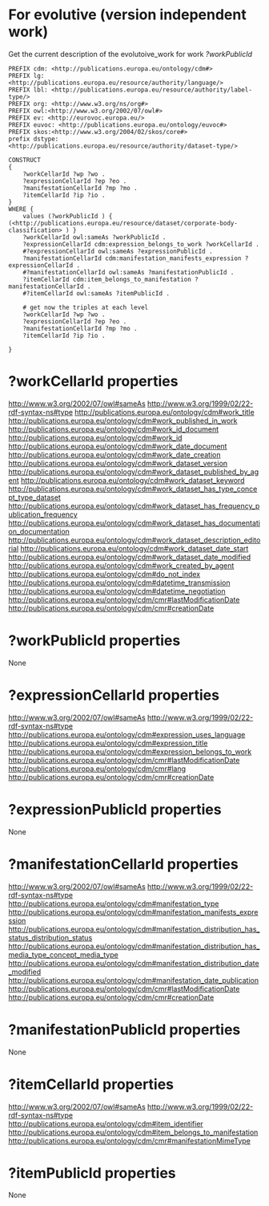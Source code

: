 

# For evolutive (version independent work)

Get the current description of the evolutoive_work for work _?workPublicId_  

```sparql
PREFIX cdm: <http://publications.europa.eu/ontology/cdm#>
PREFIX lg: <http://publications.europa.eu/resource/authority/language/>
PREFIX lbl: <http://publications.europa.eu/resource/authority/label-type/>
PREFIX org: <http://www.w3.org/ns/org#>
PREFIX owl:<http://www.w3.org/2002/07/owl#>
PREFIX ev: <http://eurovoc.europa.eu/>
PREFIX euvoc: <http://publications.europa.eu/ontology/euvoc#>
PREFIX skos:<http://www.w3.org/2004/02/skos/core#>
prefix dstype: <http://publications.europa.eu/resource/authority/dataset-type/>

CONSTRUCT
{
	?workCellarId ?wp ?wo .
	?expressionCellarId ?ep ?eo .
	?manifestationCellarId ?mp ?mo .
	?itemCellarId ?ip ?io .
}
WHERE {
    values (?workPublicId ) { (<http://publications.europa.eu/resource/dataset/corporate-body-classification> ) }
    ?workCellarId owl:sameAs ?workPublicId . 
    ?expressionCellarId cdm:expression_belongs_to_work ?workCellarId .
    #?expressionCellarId owl:sameAs ?expressionPublicId .
    ?manifestationCellarId cdm:manifestation_manifests_expression ?expressionCellarId .
    #?manifestationCellarId owl:sameAs ?manifestationPublicId .
    ?itemCellarId cdm:item_belongs_to_manifestation ?manifestationCellarId .
    #?itemCellarId owl:sameAs ?itemPublicId .

	# get now the triples at each level     
	?workCellarId ?wp ?wo .
	?expressionCellarId ?ep ?eo .
	?manifestationCellarId ?mp ?mo .
	?itemCellarId ?ip ?io .
    
}
```

# ?workCellarId properties

http://www.w3.org/2002/07/owl#sameAs
http://www.w3.org/1999/02/22-rdf-syntax-ns#type
http://publications.europa.eu/ontology/cdm#work_title
http://publications.europa.eu/ontology/cdm#work_published_in_work
http://publications.europa.eu/ontology/cdm#work_id_document
http://publications.europa.eu/ontology/cdm#work_id
http://publications.europa.eu/ontology/cdm#work_date_document
http://publications.europa.eu/ontology/cdm#work_date_creation
http://publications.europa.eu/ontology/cdm#work_dataset_version
http://publications.europa.eu/ontology/cdm#work_dataset_published_by_agent
http://publications.europa.eu/ontology/cdm#work_dataset_keyword
http://publications.europa.eu/ontology/cdm#work_dataset_has_type_concept_type_dataset
http://publications.europa.eu/ontology/cdm#work_dataset_has_frequency_publication_frequency
http://publications.europa.eu/ontology/cdm#work_dataset_has_documentation_documentation
http://publications.europa.eu/ontology/cdm#work_dataset_description_editorial
http://publications.europa.eu/ontology/cdm#work_dataset_date_start
http://publications.europa.eu/ontology/cdm#work_dataset_date_modified
http://publications.europa.eu/ontology/cdm#work_created_by_agent
http://publications.europa.eu/ontology/cdm#do_not_index
http://publications.europa.eu/ontology/cdm#datetime_transmission
http://publications.europa.eu/ontology/cdm#datetime_negotiation
http://publications.europa.eu/ontology/cdm/cmr#lastModificationDate
http://publications.europa.eu/ontology/cdm/cmr#creationDate

 
# ?workPublicId properties 

None

# ?expressionCellarId properties

http://www.w3.org/2002/07/owl#sameAs
http://www.w3.org/1999/02/22-rdf-syntax-ns#type
http://publications.europa.eu/ontology/cdm#expression_uses_language
http://publications.europa.eu/ontology/cdm#expression_title
http://publications.europa.eu/ontology/cdm#expression_belongs_to_work
http://publications.europa.eu/ontology/cdm/cmr#lastModificationDate
http://publications.europa.eu/ontology/cdm/cmr#lang
http://publications.europa.eu/ontology/cdm/cmr#creationDate

# ?expressionPublicId properties 

None

# ?manifestationCellarId properties
http://www.w3.org/2002/07/owl#sameAs
http://www.w3.org/1999/02/22-rdf-syntax-ns#type
http://publications.europa.eu/ontology/cdm#manifestation_type
http://publications.europa.eu/ontology/cdm#manifestation_manifests_expression
http://publications.europa.eu/ontology/cdm#manifestation_distribution_has_status_distribution_status
http://publications.europa.eu/ontology/cdm#manifestation_distribution_has_media_type_concept_media_type
http://publications.europa.eu/ontology/cdm#manifestation_distribution_date_modified
http://publications.europa.eu/ontology/cdm#manifestation_date_publication
http://publications.europa.eu/ontology/cdm/cmr#lastModificationDate
http://publications.europa.eu/ontology/cdm/cmr#creationDate

# ?manifestationPublicId properties

None

# ?itemCellarId properties

http://www.w3.org/2002/07/owl#sameAs
http://www.w3.org/1999/02/22-rdf-syntax-ns#type
http://publications.europa.eu/ontology/cdm#item_identifier
http://publications.europa.eu/ontology/cdm#item_belongs_to_manifestation
http://publications.europa.eu/ontology/cdm/cmr#manifestationMimeType

# ?itemPublicId properties

None

